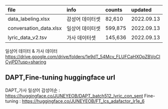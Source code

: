 file | info | counts | updated
:-- | :-- | :-- | :--
data_labeling.xlsx | 감성어 데이터셋 | 82,610 | 2022.09.13
conversation_data.xlsx | 일상어 데이터셋 | 599,875 | 2022.09.13
lyric_data_v2.tsv | 가사 데이터셋 | 145,636 | 2022.09.13


일상어 데이터 & 가사 데이터
https://drive.google.com/drive/folders/1e9dT_54Mcv_FLUFCaHXOpZBVoClCyjPD?usp=sharing


## DAPT,Fine-tuning huggingface url
DAPT_가사 일상어 감성어순 : https://huggingface.co/JUNEYEOB/DAPT_batch512_lyric_con_sent
Fine-tuning : https://huggingface.co/JUNEYEOB/FT_lcs_adafactor_lr1e_6
